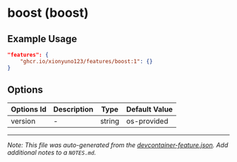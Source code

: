 
# boost (boost)



## Example Usage

```json
"features": {
    "ghcr.io/xionyuno123/features/boost:1": {}
}
```

## Options

| Options Id | Description | Type | Default Value |
|-----|-----|-----|-----|
| version | - | string | os-provided |



---

_Note: This file was auto-generated from the [devcontainer-feature.json](https://github.com/xionyuno123/features/blob/main/src/boost/devcontainer-feature.json).  Add additional notes to a `NOTES.md`._
